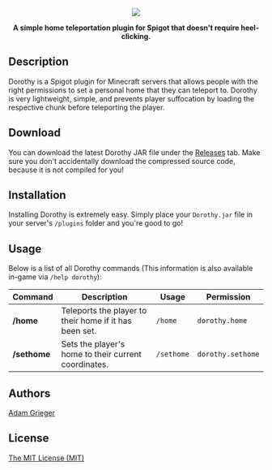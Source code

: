 <p align="center">
  <img src="http://i.imgur.com/rtHK7tK.png">
</p>

<p align="center">
  <strong>A simple home teleportation plugin for Spigot that doesn't require heel-clicking.</strong>
</p>

## Description
Dorothy is a Spigot plugin for Minecraft servers that allows people with the right permissions to set a personal home that they can teleport to. Dorothy is very lightweight, simple, and prevents player suffocation by loading the respective chunk before teleporting the player.

## Download
You can download the latest Dorothy JAR file under the [Releases](https://github.com/adamgrieger/Dorothy/releases) tab. Make sure you don't accidentally download the compressed source code, because it is not compiled for you!

## Installation
Installing Dorothy is extremely easy. Simply place your `Dorothy.jar` file in your server's `/plugins` folder and you're good to go!

## Usage
Below is a list of all Dorothy commands (This information is also available in-game via `/help dorothy`):

| Command | Description | Usage | Permission |
|---------|-------------|-------|------------|
| **/home** | Teleports the player to their home if it has been set. | `/home` | `dorothy.home` |
| **/sethome** | Sets the player's home to their current coordinates. | `/sethome` | `dorothy.sethome` |

## Authors
[Adam Grieger](https://github.com/adamgrieger)

## License
[The MIT License (MIT)](https://github.com/adamgrieger/Dorothy/blob/master/LICENSE)
